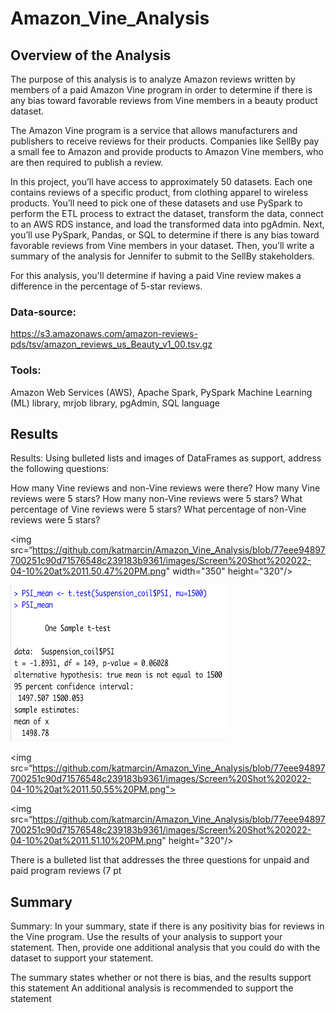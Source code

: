 # Amazon_Vine_Analysis

## Overview of the Analysis

The purpose of this analysis is to analyze Amazon reviews written by members of a paid Amazon Vine program in order to determine if there is any bias toward favorable reviews from Vine members in a beauty product dataset. 

The Amazon Vine program is a service that allows manufacturers and publishers to receive reviews for their products. Companies like SellBy pay a small fee to Amazon and provide products to Amazon Vine members, who are then required to publish a review.

In this project, you’ll have access to approximately 50 datasets. Each one contains reviews of a specific product, from clothing apparel to wireless products. You’ll need to pick one of these datasets and use PySpark to perform the ETL process to extract the dataset, transform the data, connect to an AWS RDS instance, and load the transformed data into pgAdmin. Next, you’ll use PySpark, Pandas, or SQL to determine if there is any bias toward favorable reviews from Vine members in your dataset. Then, you’ll write a summary of the analysis for Jennifer to submit to the SellBy stakeholders.



 For this analysis, you'll determine if having a paid Vine review makes a difference in the percentage of 5-star reviews.



### Data-source:

https://s3.amazonaws.com/amazon-reviews-pds/tsv/amazon_reviews_us_Beauty_v1_00.tsv.gz

### Tools:

Amazon Web Services (AWS), Apache Spark, PySpark Machine Learning (ML) library, mrjob library, pgAdmin, SQL language


## Results


Results: Using bulleted lists and images of DataFrames as support, address the following questions:

How many Vine reviews and non-Vine reviews were there?
How many Vine reviews were 5 stars? How many non-Vine reviews were 5 stars?
What percentage of Vine reviews were 5 stars? What percentage of non-Vine reviews were 5 stars?

<img src=“https://github.com/katmarcin/Amazon_Vine_Analysis/blob/77eee94897700251c90d71576548c239183b9361/images/Screen%20Shot%202022-04-10%20at%2011.50.47%20PM.png" width="350" height="320"/>

<img src="https://github.com/katmarcin/MechaCar_Statistical_Analysis/blob/8d842ea7cae9d201f0605488c1ef41b1533ed108/images/ttest_all.png" width="350" height="250"/>

<img src=“https://github.com/katmarcin/Amazon_Vine_Analysis/blob/77eee94897700251c90d71576548c239183b9361/images/Screen%20Shot%202022-04-10%20at%2011.50.55%20PM.png">

<img src=“https://github.com/katmarcin/Amazon_Vine_Analysis/blob/77eee94897700251c90d71576548c239183b9361/images/Screen%20Shot%202022-04-10%20at%2011.51.10%20PM.png" height="320"/>

There is a bulleted list that addresses the three questions for unpaid and paid program reviews (7 pt

## Summary


Summary: In your summary, state if there is any positivity bias for reviews in the Vine program. Use the results of your analysis to support your statement. Then, provide one additional analysis that you could do with the dataset to support your statement.

The summary states whether or not there is bias, and the results support this statement 
An additional analysis is recommended to support the statement 
